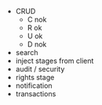  - CRUD
   - C nok
   - R ok
   - U ok
   - D nok 
 - search
 - inject stages from client
 - audit / security
 - rights stage
 - notification
 - transactions

